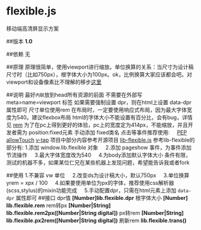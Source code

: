 # flexible.js
移动端高清屏显示方案

##版本
**1.0**

##依赖
无

##原理
原理很简单，使用viewport进行缩放。单位换算的关系：当尺寸为设计稿尺寸时（比如750px），根字体大小为100px。ok，比例换算大家应该都会吧。对viewport和设备像素比不理解的移步[这里](http://www.cnblogs.com/2050/p/3877280.html)

##说明
 最好`内联`放到head所有资源的前面
 不需要在外部写 meta>name=viewport 标签
 如果需要强制设置 dpr，则在html上设置 data-dpr 属性即可
 尺寸单位使用rem
 在布局时，一定要使用响应式布局，因为最大字体宽度为540。建议flexbox布局
 html的字体大小不能设置有百分比，会有bug，详情见 [rem](http://caniuse.com/#search=rem)
 为了在pc上得到更好的体验，pc上的宽度定为414px，不能缩放，并且开发者需为 position:fixed元素 手动添加 fixed类名
 点击等事件推荐使用:
     [PEP](https://code.jquery.com/pep/0.4.2/pep.js)
     [allowTouch](http://alloyteam.github.io/)
     [v-tap](https://github.com/MeCKodo/vue-tap)
 项目中部分内容参考开源项目 [lib-flexible.js](https://github.com/amfe/lib-flexible)
 参考lib-flexible的部分有:
     1.添加 window.lib.flexible 对象
     2.添加 pageshow 事件，为事件添加节流操作
     3.最大字体宽度改为540
     4.为body添加默认字体大小
 条件有限，测试的机器不多，如果某位仁兄在某些机器上发现问题，希望能告诉我或者fork
 
 ##使用
     1.不兼容 vw 单位
     2.改变ds为设计稿大小，默认750px
     3.单位换算 yrem = xpx / 100
     4.如果要使用单位为px的字体，推荐使用css解析器(scss,stylus)的mixin功能完成
     5.手动配置dpr，只需在html元素上添加 `data-dpr` 属性即可
##接口
dpr值
**[Number]lib.flexible.dpr**
根字体大小
**[Number] lib.flexible.rem**
rem转px
**[Number|String] lib.flexible.rem2px([Number|String digital])**
px转rem
**[Number|String] lib.flexible.px2rem([Number|String digital])**
刷新rem
**lib.flexible.trans()** 
